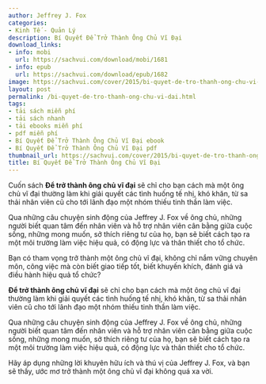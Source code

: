 ```yaml
---
author: Jeffrey J. Fox
categories:
- Kinh Tế - Quản Lý
description: Bí Quyết Để Trở Thành Ông Chủ Vĩ Đại
download_links:
- info: mobi
  url: https://sachvui.com/download/mobi/1681
- info: epub
  url: https://sachvui.com/download/epub/1682
image: https://sachvui.com/cover/2015/bi-quyet-de-tro-thanh-ong-chu-vi-dai.jpg
layout: post
permalink: /bi-quyet-de-tro-thanh-ong-chu-vi-dai.html
tags:
- tải sách miễn phí
- tải sách nhanh
- tải ebooks miễn phí
- pdf miễn phí
- Bí Quyết Để Trở Thành Ông Chủ Vĩ Đại ebook
- Bí Quyết Để Trở Thành Ông Chủ Vĩ Đại pdf
thumbnail_url: https://sachvui.com/cover/2015/bi-quyet-de-tro-thanh-ong-chu-vi-dai.jpg
title: Bí Quyết Để Trở Thành Ông Chủ Vĩ Đại
---
```


 <div class="item-desc text-justify"> <p>Cuốn sách <strong>Để trở thành ông chủ vĩ đại</strong> sẽ chỉ cho bạn cách mà một ông chủ vĩ đại thường làm khi giải quyết các tình huống tế nhị, khó khăn, từ sa thải nhân viên cũ cho tới lãnh đạo một nhóm thiếu tinh thần làm việc.</p><p>Qua những câu chuyện sinh động của Jeffrey J. Fox về ông chủ, những người biết quan tâm đến nhân viên và hỗ trợ nhân viên cân bằng giữa cuộc sống, những mong muốn, sở thích riêng tư của họ, bạn sẽ biết cách tạo ra một môi trường làm việc hiệu quả, có động lực và thân thiết cho tổ chức.</p><p>Bạn có tham vọng trở thành một ông chủ vĩ đại, không chỉ nắm vững chuyên môn, công việc mà còn biết giao tiếp tốt, biết khuyến khích, đánh giá và điều hành hiệu quả tổ chức?</p><p><strong>Để trở thành ông chủ vĩ đại</strong> sẽ chỉ cho bạn cách mà một ông chủ vĩ đại thường làm khi giải quyết các tình huống tế nhị, khó khăn, từ sa thải nhân viên cũ cho tới lãnh đạo một nhóm thiếu tinh thần làm việc.</p><p>Qua những câu chuyện sinh động của Jeffrey J. Fox về ông chủ, những người biết quan tâm đến nhân viên và hỗ trợ nhân viên cân bằng giữa cuộc sống, những mong muốn, sở thích riêng tư của họ, bạn sẽ biết cách tạo ra một môi trường làm việc hiệu quả, có động lực và thân thiết cho tổ chức.</p><p>Hãy áp dụng những lời khuyên hữu ích và thú vị của Jeffrey J. Fox, và bạn sẽ thấy, ước mơ trở thành một ông chủ vĩ đại không quá xa vời.</p> </div>